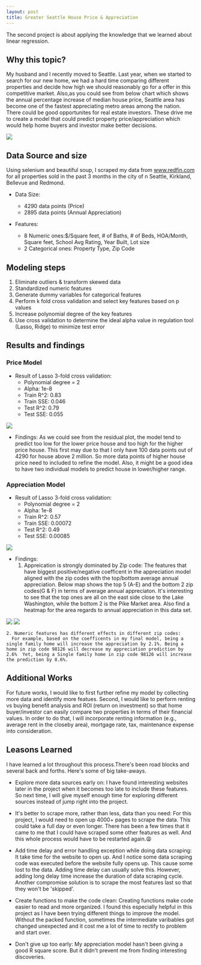 ```yaml
---
layout: post
title: Greater Seattle House Price & Appreciation
---
```

The second project is about applying the knowledge that we learned about linear regression. 

## Why this topic?

My husband and I recently moved to Seattle. Last year, when we started to
search for our new home, we had a hard time comparing different properties and
decide how high we should reasonably go for a offer in this competitive
market. Also,as you could see from below chart which shows the annual
percentage increase of median house price, Seattle area has become one of the
fastest appreciating metro areas among the nation. There could be good
opportunites for real estate investors.  These drive me to create a model that
could predict property price/appreciation which would help home buyers and
investor make better decisions. 

![](/images/Redfin_chart.png?raw=true) 

## Data Source and size

Using selenium and beautiful soup, I scraped my data from www.redfin.com for all properties sold in the past 3
months in the city of n Seattle, Kirkland, Bellevue and Redmond.
   
* Data Size:
   * 4290 data points (Price)
   * 2895 data points (Annual Appreciation)
 
* Features:
   * 8 Numeric ones:$/Square feet, # of Baths,  # of Beds, HOA/Month, Square
     feet, School Avg Rating, Year Built, Lot size   
   * 2 Categorical ones: Property Type,  Zip Code

## Modeling steps

1. Eliminate outliers & transform skewed data
2. Standardized numeric features
3. Generate dummy variables for categorical features
4. Perform k fold cross validation and select key features based on p values
5. Increase polynomial degree of the key features
6. Use cross validation to determine the ideal alpha value in regulation tool
(Lasso, Ridge) to minimize test error

## Results and findings

### Price Model 
* Result of Lasso 3-fold cross validation:
   * Polynomial degree = 2
   * Alpha: 1e-8
   * Train R^2:  0.83
   * Train SSE: 0.046
   * Test R^2:  0.79
   * Test SSE: 0.055

![](/images/Price_Model.png?raw=true)
  
* Findings:
    As we could see from the residual plot, the model tend to predict too low
    for the lower price house and too high for the higher price house. This
first may due to that I only have 100 data points out of 4290 for house above 2
million. So more data points of higher house price need to included to refine the model.
Also, it might be a good idea to have two individual models to predict house in
lower/higher range. 

### Appreciation Model
* Result of Lasso 3-fold cross validation:
    * Polynomial degree = 2 
    * Alpha: 1e-8
    * Train R^2:  0.57
    * Train SSE: 0.00072
    * Test R^2:  0.49
    * Test SSE: 0.00085

![](/images/Appreciation_model.png?raw=true)

* Findings:
    1. Appreication is strongly dominated by Zip code:
      The features that have biggest positive/negative coefficent in the appreciation model aligned with the
zip codes with the top/bottom average annual appreciation. Below map shows the top 5 (A-E) and the bottom 2 zip codes(G & F) in terms of average annual appreciaton.
It's interesting to see that the top ones are all on the east side close to the
Lake Washington, while the bottom 2 is the Pike Market area. Also find a
heatmap for the area regards to annual appreciation in this data set.   

![](/images/Top&BottomZip.png?raw=true)
![](/images/heatmap.png?raw=true)

    2. Numeric features has different effects in different zip codes:
      For example, based on the coefficents in my final model, being a single family home will increase the appreciation by 2.1%. Being a home in zip code 98126 will decrease my appreciation prediction by 2.6%  Yet, being a Single family home in zip code 98126 will increase the prediction by 8.6%.
    
## Additional Works
For future works, I would like to first further refine my model by collecting
more data and identify more featues. 
Second, I would like to perform renting vs buying benefit analysis and ROI
(return on investment) so that home buyer/investor can easily compare two properties in terms of their financial values. In order to do that, I will incorporate renting information (e.g., average rent in the
closeby area), mortgage rate, tax, maintenance expense into consideration.

## Leasons Learned
I have learned a lot throughout this process.There's been road blocks and
several back and forths. 
Here's some of big take-aways. 
* Explore more data sources early on:
  I have found interesting websites later in the project when it becomes too
late to include these features. So next time, I will give myself enough
time for exploring different sources instead of jump right into the project.      
 
* It's better to scrape more, rather than less, data than you need:
  For this project, I would need to open up 4000+ pages to scrape the data. This could take a full day or even longer. There has been a few times that it came to me that I could have scraped some other features as well. And this whole process would have to be restarted again.:weary: 

* Add time delay and error handling exception while doing data scraping:
  It take time for the website to open up. And I notice some data scraping code
was executed before the website fully opens up. This cause some lost to the
data. Adding time delay can usually solve this. However, adding long delay time
increase the duration of data scraping cycle. Another compromise solution is to
scrape the most features last so that they won't be 'skipped'. 
 
* Create functions to make the code clean:
  Creating functions make code easier to read and more organized. I found this
especially helpful in this project as I have been trying different things to
improve the model. Without the packed function, sometimes the intermediate
varibables got changed unexpected and it cost me a lot of time to rectify to
problem and start over.    

* Don't give up too early:
  My appreciation model hasn't been giving a good R square score. But it didn't
prevent me from finding interesting discoveries.  


